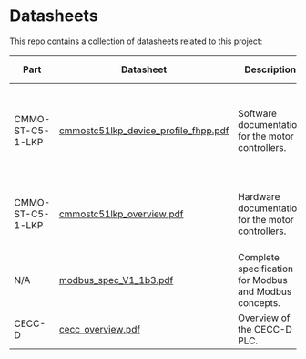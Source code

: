# Datasheets

This repo contains a collection of datasheets related to this project:

| Part             | Datasheet                                                                     | Description                                            | Useful Sections                                                   |
| ---              | ---                                                                           | ---                                                    | ---                                                               |
| CMMO-ST-C5-1-LKP | [cmmostc51lkp_device_profile_fhpp.pdf](/cmmostc51lkp_device_profile_fhpp.pdf) | Software documentation for the motor controllers.      | Sections 5.3 and 5.4 contain an overview of the device registers. |
| CMMO-ST-C5-1-LKP | [cmmostc51lkp_overview.pdf](/cmmostc51lkp_overview.pdf)                       | Hardware documentation for the motor controllers.      | Section 4.3 explains the component wiring.                        |
| N/A              | [modbus_spec_V1_1b3.pdf](/modbus_spec_V1_1b3.pdf)                             | Complete specification for Modbus and Modbus concepts. |                                                                   |
| CECC-D           | [cecc_overview.pdf](/cecc_overview.pdf)                                       | Overview of the CECC-D PLC.                            |                                                                   |
